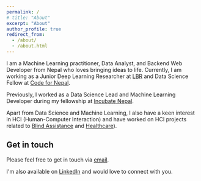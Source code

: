 ```yaml
---
permalink: /
# title: "About"
excerpt: "About"
author_profile: true
redirect_from: 
  - /about/
  - /about.html
---
```


I am a Machine Learning practitioner, Data Analyst, and Backend Web Developer from Nepal who loves bringing ideas to life. Currently, I am working as a Junior Deep Learning Researcher at <a href="https://in.linkedin.com/company/learnbyresearch" target="_blank">LBR</a> and Data Science Fellow at <a href="https://www.linkedin.com/company/code-for-nepal/about/" target="_blank">Code for Nepal</a>.

Previously, I worked as a Data Science Lead and Machine Learning Developer during my fellowship at <a href="https://incubatenepal.com/" target="_blank">Incubate Nepal</a>.

Apart from Data Science and Machine Learning, I also have a keen interest in HCI (Human-Computer Interaction) and have worked on HCI projects related to [Blind Assistance](https://ayushraj.com.np/portfolio/portfolio-1-seeingbox/) and [Healthcare](https://ayushraj.com.np/portfolio/portfolio-4-saas/)).

<a href="" target="_blank"></a>

Get in touch
------
Please feel free to get in touch via [email](mailto:ayushrajdahal@gmail.com).

I'm also available on <a href="https://www.linkedin.com/in/ayushrajdahal/" target="_blank">LinkedIn</a> and would love to connect with you.
